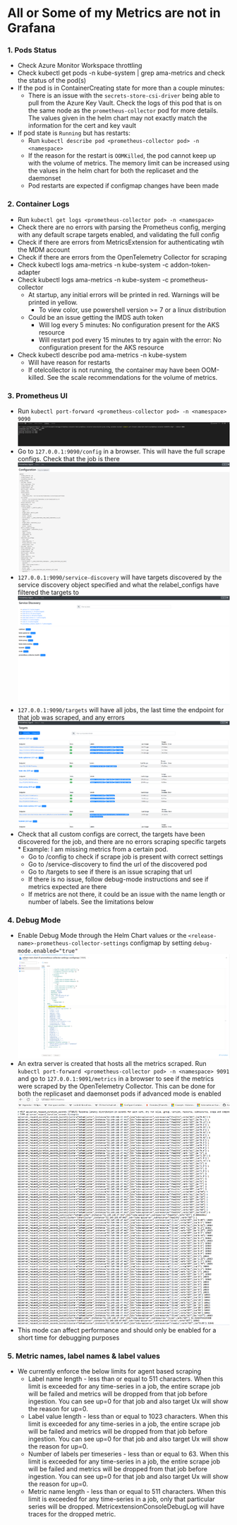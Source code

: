 # All or Some of my Metrics are not in Grafana
### 1. Pods Status
* Check Azure Monitor Workspace throttling
* Check kubectl get pods -n kube-system | grep ama-metrics and check the status of the pod(s)
* If the pod is in ContainerCreating state for more than a couple minutes:
  * There is an issue with the `secrets-store-csi-driver` being able to pull from the Azure Key Vault. Check the logs of this pod that is on the same node as the `prometheus-collector` pod for more details. The values given in the helm chart may not exactly match the information for the cert and key vault
* If pod state is `Running` but has restarts:
  * Run `kubectl describe pod <prometheus-collector pod> -n <namespace>`
  * If the reason for the restart is `OOMKilled`, the pod cannot keep up with the volume of metrics. The memory limit can be increased using the values in the helm chart for both the replicaset and the daemonset
  * Pod restarts are expected if configmap changes have been made
### 2. Container Logs
* Run `kubectl get logs <prometheus-collector pod> -n <namespace>`
* Check there are no errors with parsing the Prometheus config, merging with any default scrape targets enabled, and validating the full config
* Check if there are errors from MetricsExtension for authenticating wtih the MDM account
* Check if there are errors from the OpenTelemetry Collector for scraping
* Check kubectl logs ama-metrics -n kube-system -c addon-token-adapter
* Check kubectl logs ama-metrics -n kube-system -c prometheus-collector
  * At startup, any initial errors will be printed in red. Warnings will be printed in yellow.
    * To view color, use powershell version >= 7 or a linux distribution
  * Could be an issue getting the IMDS auth token
    * Will log every 5 minutes: No configuration present for the AKS resource
    * Will restart pod every 15 minutes to try again with the error: No configuration present for the AKS resource
* Check kubectl describe pod ama-metrics -n kube-system
  * Will have reason for restarts
  * If otelcollector is not running, the container may have been OOM-killed. See the scale recommendations for the volume of metrics.
### 3. Prometheus UI
* Run `kubectl port-forward <prometheus-collector pod> -n <namespace> 9090` ![Portforward screenshot](Port-forward.png/)  
* Go to `127.0.0.1:9090/config` in a browser. This will have the full scrape configs. Check that the job is there ![Config ui screenshot](./config-ui.png)  
* `127.0.0.1:9090/service-discovery` will have targets discovered by the service discovery object specified and what the relabel_configs have filtered the targets to ![Service discovery screenshot](./service-discovery.png)  
* `127.0.0.1:9090/targets` will have all jobs, the last time the endpoint for that job was scraped, and any errors ![Targets screenshot](./targets.png)  
*    Check that all custom configs are correct, the targets have been discovered for the job, and there are no errors scraping specific targets
    * Example: I am missing metrics from a certain pod.
        * Go to /config to check if scrape job is present with correct settings
        * Go to /service-discovery to find the url of the discovered pod
        * Go to /targets to see if there is an issue scraping that url
        * If there is no issue, follow debug-mode instructions and see if metrics expected are there
        * If metrics are not there, it could be an issue with the name length or number of labels. See the limitations below
### 4. Debug Mode
* Enable Debug Mode through the Helm Chart values or the `<release-name>-prometheus-collector-settings` configmap by setting `debug-mode.enabled="true"` ![Debug Mode](./debugMode.png)  
* An extra server is created that hosts all the metrics scraped. Run `kubectl port-forward <prometheus-collector pod> -n <namespace> 9091` and go to `127.0.0.1:9091/metrics` in a browser to see if the metrics were scraped by the OpenTelemetry Collector. This can be done for both the replicaset and daemonset pods if advanced mode is enabled ![Debug Mode](./debugModeMetrics.png)  
* This mode can affect performance and should only be enabled for a short time for debugging purposes
### 5. Metric names, label names & label values
* We currently enforce the below limits for agent based scraping
  * Label name length - less than or equal to 511 characters. When this limit is exceeded for any time-series in a job, the entire scrape job will be failed and metrics will be dropped from that job before ingestion. You can see up=0 for that job and also target Ux will show the reason for up=0.
  * Label value length  - less than or equal to 1023 characters. When this limit is exceeded for any time-series in a job, the entire scrape job will be failed and metrics will be dropped from that job before ingestion. You can see up=0 for that job and also target Ux will show the reason for up=0.
  * Number of labels per timeseries - less than or equal to 63. When this limit is exceeded for any time-series in a job, the entire scrape job will be failed and metrics will be dropped from that job before ingestion. You can see up=0 for that job and also target Ux will show the reason for up=0.
  * Metric name length - less than or equal to 511 characters. When this limit is exceeded for any time-series in a job, only that particular series will be dropped. MetricextensionConsoleDebugLog will have traces for the dropped metric.